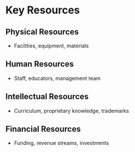 # Key Resources

## Physical Resources
- Facilities, equipment, materials

## Human Resources
- Staff, educators, management team

## Intellectual Resources
- Curriculum, proprietary knowledge, trademarks

## Financial Resources
- Funding, revenue streams, investments
